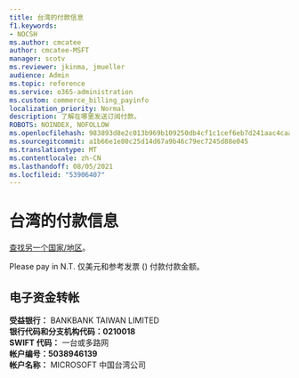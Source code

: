 ```yaml
---
title: 台湾的付款信息
f1.keywords:
- NOCSH
ms.author: cmcatee
author: cmcatee-MSFT
manager: scotv
ms.reviewer: jkinma, jmueller
audience: Admin
ms.topic: reference
ms.service: o365-administration
ms.custom: commerce_billing_payinfo
localization_priority: Normal
description: 了解在哪里发送订阅付款。
ROBOTS: NOINDEX, NOFOLLOW
ms.openlocfilehash: 983893d8e2c013b969b109250db4cf1c1cef6eb7d241aac4caa8a1c25b132c15
ms.sourcegitcommit: a1b66e1e80c25d14d67a9b46c79ec7245d88e045
ms.translationtype: MT
ms.contentlocale: zh-CN
ms.lasthandoff: 08/05/2021
ms.locfileid: "53906407"
---
```

# <a name="payment-information-for-taiwan"></a>台湾的付款信息

[查找另一个国家/地区](../billing-and-payments/pay-for-your-subscription.md)。

Please pay in N.T. 仅美元和参考发票 () 付款付款金额。

## <a name="electronic-funds-transfer"></a>电子资金转帐

**受益银行：** BANKBANK TAIWAN LIMITED  
**银行代码和分支机构代码：0210018**  
**SWIFT 代码：** 一台或多路网  
**帐户编号：5038946139**  
**帐户名称：** MICROSOFT 中国台湾公司
